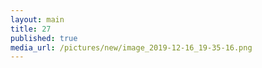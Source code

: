 ```yaml
--- 
layout: main 
title: 27 
published: true 
media_url: /pictures/new/image_2019-12-16_19-35-16.png 
--- 
```

